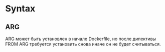 # Syntax

## ARG

ARG может быть установлен в начале Dockerfile, но после дипективы FROM ARG требуется установить снова иначе он не будет считываться.

